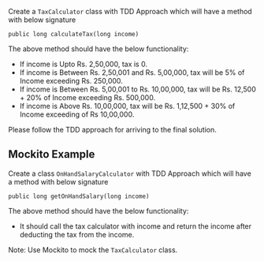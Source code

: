 Create a `TaxCalculator` class with TDD Approach which will have a method with below signature

`public long calculateTax(long income)`

The above method should have the below functionality:

- If income is Upto Rs. 2,50,000, tax is 0.
- If income is Between Rs. 2,50,001 and Rs. 5,00,000, tax will be 5% of Income exceeding Rs. 250,000.
- If income is Between Rs. 5,00,001 to Rs. 10,00,000, tax will be Rs. 12,500 + 20% of Income exceeding Rs. 500,000.
- If income is Above Rs. 10,00,000, tax will be Rs. 1,12,500 + 30% of Income exceeding of Rs 10,00,000.

Please follow the TDD approach for arriving to the final solution.

Mockito Example
-
Create a class `OnHandSalaryCalculator` with TDD Approach which will have a method with below signature

`public long getOnHandSalary(long income)`

The above method should have the below functionality:

- It should call the tax calculator with income and return the income after deducting the tax from the income.

Note: Use Mockito to mock the `TaxCalculator` class.

